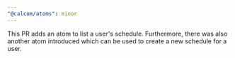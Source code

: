 ```yaml
---
"@calcom/atoms": minor
---
```


This PR adds an atom to list a user's schedule. Furthermore, there was also another atom introduced which can be used to create a new schedule for a user.
